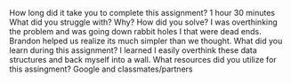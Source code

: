 ﻿How long did it take you to complete this assignment?
1 hour 30 minutes
What did you struggle with? Why? How did you solve?
I was overthinking the problem and was going down rabbit holes 
I that were dead ends. Brandon helped us realize its much simpler than 
we thought.
What did you learn during this assignment?
I learned I easily overthink these data structures and back myself into
a wall.
What resources did you utilize for this assingment?
Google and classmates/partners